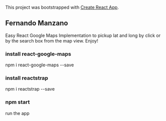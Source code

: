 This project was bootstrapped with [Create React App](https://github.com/facebook/create-react-app).

## Fernando Manzano
Easy React Google Maps Implementation to pickup lat and long by click or by the search box from the map view. Enjoy!

### install react-google-maps
npm i react-google-maps --save

### install reactstrap
npm i reactstrap --save


### npm start
run the app